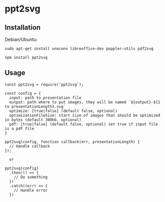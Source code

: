 # ppt2svg

## Installation

  Debian/Ubuntu:

  `sudo apt-get install unoconv libreoffice-dev poppler-utils pdf2svg`


  `npm install ppt2svg`

## Usage

    const ppt2svg = require('ppt2svg');

    const config = {
      input: path to presentation file
      output: path where to put images, they will be named `${output}-${1 to presentationLength}.svg`
      optimize: [true|false] (default false, optional)
      optimizationFileSize: start size of images that should be optimized in bytes (default 300kb, optional)
      pdf: [true|false] (default false, optional) set true if input file is a pdf file
    }

    ppt2svg(config, function callback(err, presentationLength) {
      // Handle callback
    });

      or

    ppt2svg(config)
      .then(() => {
        // Do something
      })
      .catch((err) => {
        // Handle error
      })
